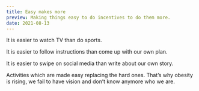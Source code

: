 ```yaml
---
title: Easy makes more
preview: Making things easy to do incentives to do them more.
date: 2021-08-13
---
```


It is easier to watch TV than do sports.

It is easier to follow instructions than come up with our own plan.

It is easier to swipe on social media than write about our own story.

Activities which are made easy replacing the hard ones. That’s why obesity is rising, we fail to have vision and don’t know anymore who we are.
